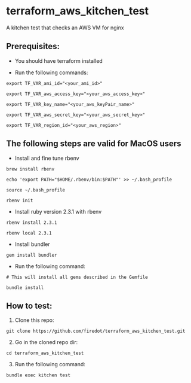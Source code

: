 # terraform_aws_kitchen_test
A kitchen test that checks an AWS VM for nginx

## Prerequisites: 

 * You should have terraform installed

 * Run the following commands: 
 
 ```
export TF_VAR_ami_id="<your_ami_id>"

export TF_VAR_aws_access_key="<your_aws_access_key>"

export TF_VAR_key_name="<your_aws_keyPair_name>"

export TF_VAR_aws_secret_key="<your_aws_secret_key>"

export TF_VAR_region_id="<your_aws_region>"
```

## The following steps are valid for MacOS users

 * Install and fine tune rbenv
 
```
brew install rbenv

echo 'export PATH="$HOME/.rbenv/bin:$PATH"' >> ~/.bash_profile

source ~/.bash_profile

rbenv init
```
 * Install ruby version 2.3.1 with rbenv

```
rbenv install 2.3.1

rbenv local 2.3.1

```

 * Install bundler
 
 ```
 gem install bundler
 ```
 * Run the following command: 
 
 ```
 # This will install all gems described in the Gemfile
 
 bundle install
 ```

## How to test: 

1. Clone this repo: 

```
git clone https://github.com/firedot/terraform_aws_kitchen_test.git
```

2. Go in the cloned repo dir: 

```
cd terraform_aws_kitchen_test
```

3. Run the following command: 

```
bundle exec kitchen test
```
